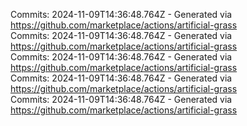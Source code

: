 Commits: 2024-11-09T14:36:48.764Z - Generated via https://github.com/marketplace/actions/artificial-grass
<br>
Commits: 2024-11-09T14:36:48.764Z - Generated via https://github.com/marketplace/actions/artificial-grass
<br>
Commits: 2024-11-09T14:36:48.764Z - Generated via https://github.com/marketplace/actions/artificial-grass
<br>
Commits: 2024-11-09T14:36:48.764Z - Generated via https://github.com/marketplace/actions/artificial-grass
<br>
Commits: 2024-11-09T14:36:48.764Z - Generated via https://github.com/marketplace/actions/artificial-grass
<br>
